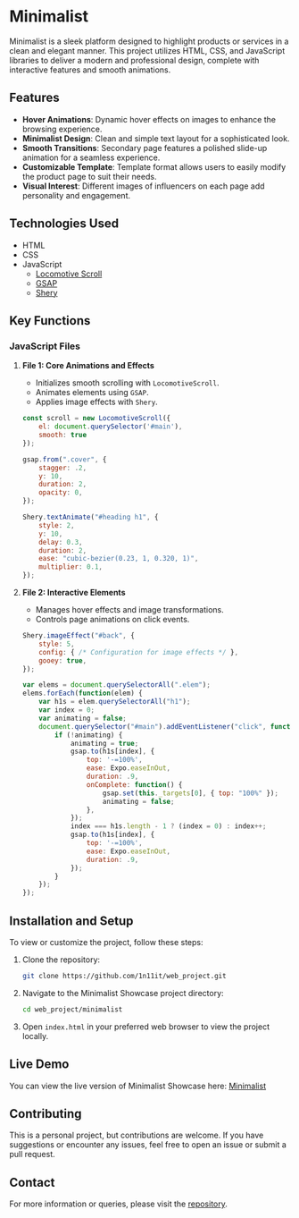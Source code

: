 # Minimalist

Minimalist is a sleek platform designed to highlight products or services in a clean and elegant manner. This project utilizes HTML, CSS, and JavaScript libraries to deliver a modern and professional design, complete with interactive features and smooth animations.

## Features

- **Hover Animations**: Dynamic hover effects on images to enhance the browsing experience.
- **Minimalist Design**: Clean and simple text layout for a sophisticated look.
- **Smooth Transitions**: Secondary page features a polished slide-up animation for a seamless experience.
- **Customizable Template**: Template format allows users to easily modify the product page to suit their needs.
- **Visual Interest**: Different images of influencers on each page add personality and engagement.

## Technologies Used

- HTML
- CSS
- JavaScript
  - [Locomotive Scroll](https://github.com/locomotivemtl/locomotive-scroll)
  - [GSAP](https://greensock.com/gsap/)
  - [Shery](https://github.com/aayushchouhan24/sheryjs/)

## Key Functions

### JavaScript Files

1. **File 1: Core Animations and Effects**
   - Initializes smooth scrolling with `LocomotiveScroll`.
   - Animates elements using `GSAP`.
   - Applies image effects with `Shery`.

   ```javascript
   const scroll = new LocomotiveScroll({
       el: document.querySelector('#main'),
       smooth: true
   });

   gsap.from(".cover", {
       stagger: .2,
       y: 10,
       duration: 2,
       opacity: 0,
   });

   Shery.textAnimate("#heading h1", {
       style: 2,
       y: 10,
       delay: 0.3,
       duration: 2,
       ease: "cubic-bezier(0.23, 1, 0.320, 1)",
       multiplier: 0.1,
   });
   ```

2. **File 2: Interactive Elements**
   - Manages hover effects and image transformations.
   - Controls page animations on click events.

   ```javascript
   Shery.imageEffect("#back", {
       style: 5,
       config: { /* Configuration for image effects */ },
       gooey: true,
   });

   var elems = document.querySelectorAll(".elem");
   elems.forEach(function(elem) {
       var h1s = elem.querySelectorAll("h1");
       var index = 0;
       var animating = false;
       document.querySelector("#main").addEventListener("click", function() {
           if (!animating) {
               animating = true;
               gsap.to(h1s[index], {
                   top: '-=100%',
                   ease: Expo.easeInOut,
                   duration: .9,
                   onComplete: function() {
                       gsap.set(this._targets[0], { top: "100%" });
                       animating = false;
                   },
               });
               index === h1s.length - 1 ? (index = 0) : index++;
               gsap.to(h1s[index], {
                   top: '-=100%',
                   ease: Expo.easeInOut,
                   duration: .9,
               });
           }
       });
   });
   ```

## Installation and Setup

To view or customize the project, follow these steps:

1. Clone the repository:
   ```bash
   git clone https://github.com/1n11it/web_project.git
   ```
2. Navigate to the Minimalist Showcase project directory:
   ```bash
   cd web_project/minimalist
   ```
3. Open `index.html` in your preferred web browser to view the project locally.

## Live Demo

You can view the live version of Minimalist Showcase here: [Minimalist](https://minimalist-369.netlify.app/)

## Contributing

This is a personal project, but contributions are welcome. If you have suggestions or encounter any issues, feel free to open an issue or submit a pull request.

## Contact

For more information or queries, please visit the [repository](https://github.com/1n11it/web_project).
